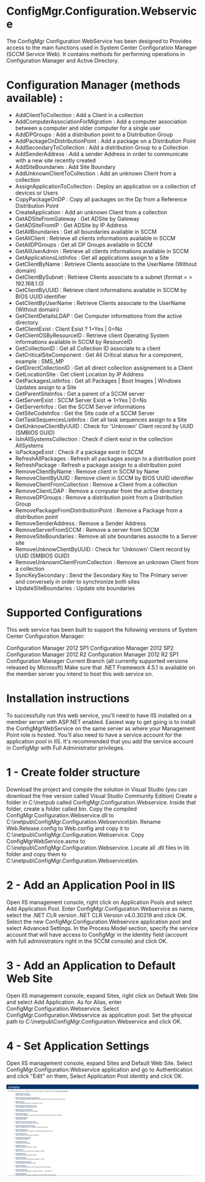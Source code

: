 # ConfigMgr.Configuration.Webservice
The ConfigMgr Configuration WebService has been designed to Provides access to the main functions used in System Center Configuration Manager (SCCM Service Web).  It contains methods for performing operations in Configuration Manager and Active Directory.

# Configuration Manager (methods available) :

- AddClientToCollection :
Add a Client in a collection 
- AddComputerAssociationForMigration :
Add a computer association between a computer and older computer for a single user 
- AddDPGroups :
Add a distribution point to a Distribution Group 
- AddPackageOnDistributionPoint :
Add a package on a Distribution Point 
- AddSecondaryToCollection :
Add a distribution Group to a Collection 
- AddSenderAddress :
Add a sender Address in order to communicate with a new site recently created 
- AddSiteBoundaries :
Add Site Boundary 
- AddUnknownClientToCollection :
Add an unknown Client from a collection 
- AssignApplicationToCollection :
Deploy an application on a collection of devices or Users 
- CopyPackageOnDP :
Copy all packages on the Dp from a Reference Distribution Point 
- CreateApplication :
Add an unknown Client from a collection 
- GetADSiteFromGateway :
Get ADSite by Gateway 
- GetADSiteFromIP :
Get ADSite by IP Address 
- GetAllBoundaries :
Get all boundaries available in SCCM 
- GetAllClient :
Retrieve all clients informations available in SCCM 
- GetAllDPGroups :
Get all DP Groups available in SCCM 
- GetAllUserAdmin :
Retrieve all clients informations available in SCCM 
- GetApplicationsListInfos :
Get all applications assign to a Site 
- GetClientByName :
Retrieve Clients associate to the UserName (Without domain) 
- GetClientBySubnet :
Retrieve Clients associate to a subnet (format = > 192.168.1.0) 
- GetClientByUUID :
Retrieve client informations available in SCCM by BIOS UUID identifier 
- GetClientByUserName :
Retrieve Clients associate to the UserName (Without domain) 
- GetClientDetailsLDAP :
Get Computer informations from the active directory 
- GetClientExist :
Client Exist ? 1=Yes | 0=No 
- GetClientOSByResourceID :
Retrieve client Operating System informations available in SCCM by ResourceID 
- GetCollectionID :
Get all Collection ID associate to a client 
- GetCriticalSiteComponent :
Get All Critical status for a component, example : SMS_MP 
- GetDirectCollectionID :
Get all direct collection assignement to a Client 
- GetLocationSite :
Get client Location by IP Address 
- GetPackagesListInfos :
Get all Packages | Boot Images | Windows Updates assign to a Site 
- GetParentSiteInfos :
Get a parent of a SCCM server 
- GetServerExist :
SCCM Server Exist => 1=Yes | 0=No 
- GetServerInfos :
Get the SCCM Server informations 
- GetSiteCodeInfos :
Get the Site code of a SCCM Server 
- GetTaskSequencesListInfos :
Get all task sequences assign to a Site 
- GetUnknowClientByUUID :
Check for 'Unknown' Client record by UUID (SMBIOS GUID) 
- IsInAllSystemsCollection :
Check if client exist in the collection AllSystems 
- IsPackageExist :
Check if a package exist in SCCM 
- RefreshAllPackages :
Refresh all packages assign to a distribution point 
- RefreshPackage :
Refresh a package assign to a distribution point 
- RemoveClientByName :
Remove client in SCCM by Name 
- RemoveClientByUUID :
Remove client in SCCM by BIOS UUID identifier 
- RemoveClientFromCollection :
Remove a Client from a collection 
- RemoveClientLDAP :
Remove a computer from the active directory 
- RemoveDPGroups :
Remove a distribution point from a Distribution Group 
- RemovePackageFromDistributionPoint :
Remove a Package from a distribution point 
- RemoveSenderAddress :
Remove a Sender Address 
- RemoveServerFromSCCM :
Remove a server from SCCM 
- RemoveSiteBoundaries :
Remove all site boundaries associte to a Server site 
- RemoveUnknowClientByUUID :
Check for 'Unknown' Client record by UUID (SMBIOS GUID) 
- RemoveUnknownClientFromCollection :
Remove an unknown Client from a collection 
- SyncKeySecondary :
Send the Secondary Key to The Primary server and conversely in order to synchronize both sites 
- UpdateSiteBoundaries :
Update site boundaries

# Supported Configurations
This web service has been built to support the following versions of System Center Configuration Manager:

Configuration Manager 2012 SP1
Configuration Manager 2012 SP2
Configuration Manager 2012 R2
Configuration Manager 2012 R2 SP1
Configuration Manager Current Branch (all currently supported versions released by Microsoft)
Make sure that .NET Framework 4.5.1 is available on the member server you intend to host this web service on.

# Installation instructions

To successfully run this web service, you'll need to have IIS installed on a member server with ASP.NET enabled. Easiest way to get going is to install the ConfigMgrWebService on the same server as where your Management Point role is hosted. You'll also need to have a service account for the application pool in IIS. It's recommended that you add the service account in ConfigMgr with Full Administrator privileges.

# 1 - Create folder structure
Download the project and compile the solution in Visual Studio (you can download the free version called Visual Studio Community Edition)
Create a folder in C:\inetpub called ConfigMgr.Configuration.Webservice. Inside that folder, create a folder called bin.
Copy the compiled ConfigMgr.Configuration.Webservice.dll to C:\inetpub\ConfigMgr.Configuration.Webservice\bin.
Rename Web.Release.config to Web.config and copy it to C:\inetpub\ConfigMgr.Configuration.Webservice.
Copy ConfigMgrWebService.asmx to C:\inetpub\ConfigMgr.Configuration.Webservice.
Locate all .dll files in lib folder and copy them to C:\inetpub\ConfigMgr.Configuration.Webservice\bin.

# 2 - Add an Application Pool in IIS
Open IIS management console, right click on Application Pools and select Add Application Pool.
Enter ConfigMgr.Configuration.Webservice as name, select the .NET CLR version .NET CLR Version v4.0.30319 and click OK.
Select the new ConfigMgr.Configuration.Webservice application pool and select Advanced Settings.
In the Process Model section, specify the service account that will have access to ConfigMgr in the Identity field (account with full administrators right in the SCCM console) and click OK.

# 3 - Add an Application to Default Web Site
Open IIS management console, expand Sites, right click on Default Web Site and select Add Application.
As for Alias, enter ConfigMgr.Configuration.Webservice.
Select ConfigMgr.Configuration.Webservice as application pool.
Set the physical path to C:\inetpub\ConfigMgr.Configuration.Webservice and click OK.
# 4 - Set Application Settings
Open IIS management console, expand Sites and Default Web Site.
Select ConfigMgr.Configuration.Webservice application and go to Authentication and click "Edit" on them, Select Application Pool identity and click OK.

![alt text](https://github.com/Raphdeumax/ConfigMgr.Configuration.Webservice/blob/master/capture.png)
